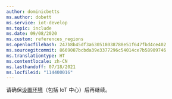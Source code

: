 ```yaml
---
author: dominicbetts
ms.author: dobett
ms.service: iot-develop
ms.topic: include
ms.date: 09/08/2020
ms.custom: references_regions
ms.openlocfilehash: 247b8b45df3a630518038788e51f647fbd4ce402
ms.sourcegitcommit: 8669087bcbda39e3377296c54014ce7b58909746
ms.translationtype: HT
ms.contentlocale: zh-CN
ms.lasthandoff: 07/18/2021
ms.locfileid: "114400016"
---
```

请确保[设置环境](../articles/iot-develop/set-up-environment.md)（包括 IoT 中心）后再继续。
